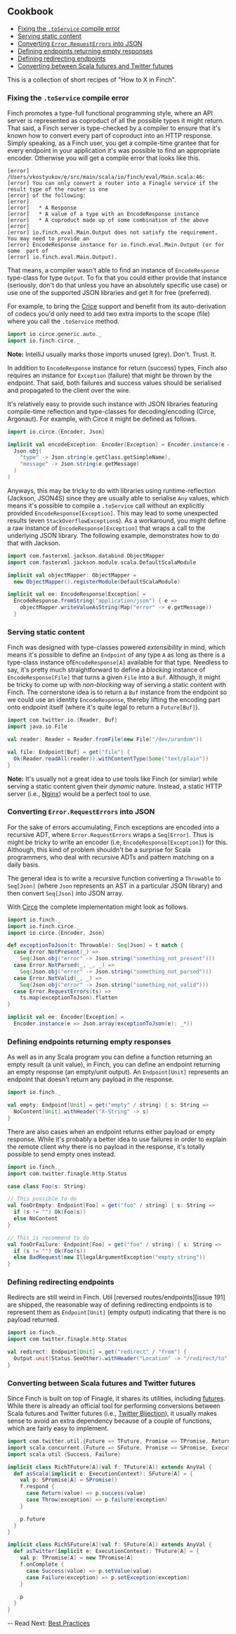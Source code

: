 ## Cookbook

* [Fixing the `.toService` compile error](cookbook.md#fixing-the-toservice-compile-error)
* [Serving static content](cookbook.md#serving-static-content)
* [Converting `Error.RequestErrors` into JSON](cookbook.md#converting-errorrequesterrors-into-json)
* [Defining endpoints returning empty responses](cookbook.md#defining-endpoints-returning-empty-responses)
* [Defining redirecting endpoints](cookbook.md#defining-redirecting-endpoints)
* [Converting between Scala futures and Twitter futures](cookbook.md#converting-between-scala-futures-and-twitter-futures)

This is a collection of short recipes of "How to X in Finch".

### Fixing the `.toService` compile error

Finch promotes a type-full functional programming style, where an API server is represented as
coproduct of all the possible types it might return. That said, a Finch server is type-checked
by a compiler to ensure that it's known how to convert every part of coproduct into an HTTP
response. Simply speaking, as a Finch user, you get a compile-time grantee that for every
endpoint in your application it's was possible to find an appropriate encoder. Otherwise you will
get a compile error that looks like this.

```
[error] /Users/vkostyukov/e/src/main/scala/io/finch/eval/Main.scala:46:
[error] You can only convert a router into a Finagle service if the result type of the router is one
[error] of the following:
[error]
[error]   * A Response
[error]   * A value of a type with an EncodeResponse instance
[error]   * A coproduct made up of some combination of the above
[error]
[error] io.finch.eval.Main.Output does not satisfy the requirement. You may need to provide an
[error] EncodeResponse instance for io.finch.eval.Main.Output (or for some  part of
[error] io.finch.eval.Main.Output).
```

That means, a compiler wasn't able to find an instance of `EncodeResponse` type-class for type
`Output`. To fix that you could either provide that instance (seriously, don't do that unless you
have an absolutely specific use case) or use one of the supported JSON libraries and get it for
free (preferred).

For example, to bring the [Crice][circe] support and benefit from its auto-derivation of codecs
you'd only need to add two extra imports to the scope (file) where you call the `.toService` method.

```scala
import io.circe.generic.auto._
import io.finch.circe._
```

**Note:** IntelliJ usually marks those imports unused (grey). Don't. Trust. It.

In addition to `EncodeResponse` instance for return (success) types, Finch also requires an instance
for `Exception` (failure) that might be thrown by the endpoint. That said, both failures and
success values should be serialised and propagated to the client over the wire.

It's relatively easy to provide such instance with JSON libraries featuring compile-time reflection
and type-classes for decoding/encoding (Circe, Argonaut). For example, with Circe it might be
defined as follows.

```scala
import io.circe.{Encoder, Json}

implicit val encodeException: Encoder[Exception] = Encoder.instance(e =>
  Json.obj(
    "type" -> Json.string(e.getClass.getSimpleName),
    "message" -> Json.string(e.getMessage)
  )
)
```

Anyways, this may be tricky to do with libraries using runtime-reflection (Jackson, JSON4S) since
they are usually able to serialise `Any` values, which means it's possible to compile a `.toService`
call without an explicitly provided `EncodeResponse[Exception]`. This may lead to some unexpected
results (even `StackOverflowException`s). As a workaround, you might define a raw instance of
`EncodeResponse[Exception]` that wraps a call to the underlying JSON library. The following example,
demonstrates how to do that with Jackson.

```scala
import com.fasterxml.jackson.databind.ObjectMapper
import com.fasterxml.jackson.module.scala.DefaultScalaModule

implicit val objectMapper: ObjectMapper =
  new ObjectMapper().registerModule(DefaultScalaModule)

implicit val ee: EncodeResponse[Exception] =
  EncodeResponse.fromString("application/json") { e =>
    objectMapper.writeValueAsString(Map("error" -> e.getMessage))
  }
````

### Serving static content

Finch was designed with type-classes powered _extensibility_ in mind, which means it's possible to
define an `Endpoint` of any type `A` as long as there is a type-class instance of`EncodeResponse[A]`
available for that type. Needless to say, it's pretty much straightforward to define a _blocking_
instance of `EncodeResponse[File]` that turns a given `File` into a `Buf`. Although, it might be
tricky to come up with _non-blocking_ way of serving a static content with Finch. The cornerstone
idea is to return a `Buf` instance from the endpoint so we could use an identity `EncodeResponse`,
thereby lifting the encoding part onto endpoint itself (where it's quite legal to return a
`Future[Buf]`).

```scala
import com.twitter.io.{Reader, Buf}
import java.io.File

val reader: Reader = Reader.fromFile(new File("/dev/urandom"))

val file: Endpoint[Buf] = get("file") {
  Ok(Reader.readAll(reader)).withContentType(Some("text/plain"))
}
```

**Note:** It's usually not a great idea to use tools like Finch (or similar) while serving a static
content given their _dynamic_ nature. Instead, a static HTTP server (i.e., [Nginx][nginx]) would be
a perfect tool to use.

### Converting `Error.RequestErrors` into JSON

For the sake of errors accumulating, Finch exceptions are encoded into a recursive ADT, where
`Error.RequestErrors` wraps a `Seq[Error]`. Thus is might be tricky to write an encoder (i.e,
`EncodeResponse[Exception]`) for this. Although, this kind of problem shouldn't be a surprise for
Scala programmers, who deal with recursive ADTs and pattern matching on a daily basis.

The general idea is to write a recursive function converting a `Throwable` to `Seq[Json]` (where
`Json` represents an AST in a particular JSON library) and then convert `Seq[Json]` into JSON array.

With [Circe][circe] the complete implementation might look as follows.

```scala
import io.finch._
import io.finch.circe._
import io.circe.{Encoder, Json}

def exceptionToJson(t: Throwable): Seq[Json] = t match {
  case Error.NotPresent(_) =>
    Seq(Json.obj("error" -> Json.string("something_not_present")))
  case Error.NotParsed(_, _, _) =>
    Seq(Json.obj("error" -> Json.string("something_not_parsed")))
  case Error.NotValid(_, _) =>
    Seq(Json.obj("error" -> Json.string("something_not_valid")))
  case Error.RequestErrors(ts) =>
    ts.map(exceptionToJson).flatten
}

implicit val ee: Encoder[Exception] =
  Encoder.instance(e => Json.array(exceptionToJson(e): _*))
```

### Defining endpoints returning empty responses

As well as in any Scala program you can define a function returning an empty result (a unit
value), in Finch, you can define an endpoint returning an empty response (an empty/unit output).
An `Endpoint[Unit]` represents an endpoint that doesn't return any payload in the response.

```scala
import io.finch._

val empty: Endpoint[Unit] = get("empty" / string) { s: String =>
  NoContent[Unit].withHeader("X-String" -> s)
}
```

There are also cases when an endpoint returns either payload or empty response. While it's probably
a better idea to use failures in order to explain the remote client why there is no payload in the
response, it's totally possible to send empty ones instead.

```scala
import io.finch._
import com.twitter.finagle.http.Status

case class Foo(s: String)

// This possible to do
val fooOrEmpty: Endpoint[Foo] = get("foo" / string) { s: String =>
  if (s != "") Ok(Foo(s))
  else NoContent
}

// This is recommend to do 
val fooOrFailure: Endpoint[Foo] = get("foo" / string) { s: String =>
  if (s != "") Ok(Foo(s))
  else BadRequest(new IllegalArgumentException("empty string"))
}
```

### Defining redirecting endpoints

Redirects are still weird in Finch. Util [reversed routes/endpoints][issue 191] are shipped, the
reasonable way of defining redirecting endpoints is to represent them as `Endpoint[Unit]` (empty
output) indicating that there is no payload returned.

```scala
import io.finch._
import com.twitter.finagle.http.Status

val redirect: Endpoint[Unit] = get("redirect" / "from") {
  Output.unit(Status.SeeOther).withHeader("Location" -> "/redirect/to")
}
```

### Converting between Scala futures and Twitter futures

Since Finch is built on top of Finagle, it shares its utilities, including [futures][futures]. While
there is already an official tool for performing conversions between Scala futures and Twitter
futures (i.e., [Twitter Bijection][bijection]), it usually makes sense to avoid an extra dependency
because of a couple of functions, which are fairly easy to implement.

```scala
import com.twitter.util.{Future => TFuture, Promise => TPromise, Return, Throw}
import scala.concurrent.{Future => SFuture, Promise => SPromise, ExecutionContext}
import scala.util.{Success, Failure}

implicit class RichTFuture[A](val f: TFuture[A]) extends AnyVal {
  def asScala(implicit e: ExecutionContext): SFuture[A] = {
    val p: SPromise[A] = SPromise()
    f.respond {
      case Return(value) => p.success(value)
      case Throw(exception) => p.failure(exception)
    }

    p.future
  }
}

implicit class RichSFuture[A](val f: SFuture[A]) extends AnyVal {
  def asTwitter(implicit e: ExecutionContext): TFuture[A] = {
    val p: TPromise[A] = new TPromise[A]
    f.onComplete {
      case Success(value) => p.setValue(value)
      case Failure(exception) => p.setException(exception)
    }

    p
  }
}
```

--
Read Next: [Best Practices](best-practices.md)

[nginx]: http://nginx.org/en/
[circe]: https://github.com/travisbrown/circe
[issue191]: https://github.com/finagle/finch/issues/191
[futures]: http://twitter.github.io/finagle/guide/Futures.html
[bijection]: https://github.com/twitter/bijection
